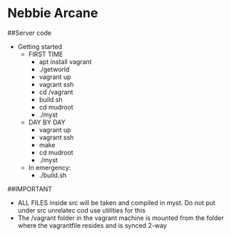 # Nebbie Arcane
##Server code
* Getting started
    * FIRST TIME
        * apt install vagrant
        * ./getworld
        * vagrant up
        * vagrant ssh
        * cd /vagrant
        * build.sh
        * cd mudroot
        * ./myst
    * DAY BY DAY
        * vagrant up
        * vagrant ssh
        * make
        * cd mudroot
        * ./myst
    * In emergency:
        * ./build.sh
            
##IMPORTANT
* ALL FILES inside src will be taken and compiled in myst. Do not put under src unrelatec cod
use utilities for this        
* The /vagrant folder in the vagrant machine is mounted from the folder where the vagrantfile resides and is synced 2-way





